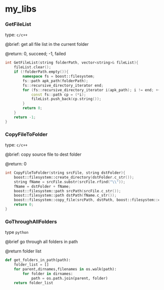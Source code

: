 # my_libs
### GetFileList
type: ```c/c++```

@brief: get all file list in the current folder

@return: 0, succeed; -1, failed

```c++
int GetFileList(string folderPath, vector<string>& fileList){
	fileList.clear();
	if (!folderPath.empty()){
		namespace fs = boost::filesystem;
		fs::path apk_path(folderPath);
		fs::recursive_directory_iterator end;
		for (fs::recursive_directory_iterator i(apk_path); i != end; ++i){
			const fs::path cp = (*i);
			fileList.push_back(cp.string());
		}
		return 0;
	}
	return -1;
}
```
### CopyFileToFolder
type: ```c/c++```

@brief: copy source file to dest folder

@return: 0

```c++
int CopyFileToFolder(string srcFile, string dstFolder){
	boost::filesystem::create_directory(dstFolder.c_str());
	string fName = srcFile.substr(srcFile.rfind("\\"));
	fName = dstFolder + fName;
	boost::filesystem::path srcPath(srcFile.c_str());
	boost::filesystem::path dstPath(fName.c_str());
	boost::filesystem::copy_file(srcPath, dstPath, boost::filesystem::copy_option::none);
	return 0;
}
```

### GoThroughAllFolders

type ```python```

@brief go through all folders in path

@return folder list

```python
def get_folders_in_path(path):
    folder_list = []
	for parent,dirnames,filenames in os.walk(path):
	    for folder in dirnames:
	        path = os.path.join(parent, folder)
	return folder_list
```
